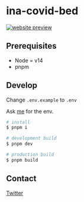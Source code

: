 # ina-covid-bed

[![website preview](https://api.microlink.io/?url=https%3A%2F%2Fina-covid-bed.vercel.app&overlay.browser=dark&screenshot=true&meta=false&embed=screenshot.url)](https://ina-covid-bed.vercel.app)

## Prerequisites

- Node = v14
- pnpm

## Develop

Change `.env.example` to `.env`

Ask [me](https://twitter.com/agalliosamai) for the env.

```bash
# install
$ pnpm i

# development build
$ pnpm dev

# production build
$ pnpm build
```

## Contact

[Twitter](https://twitter.com/agalliosamai)
